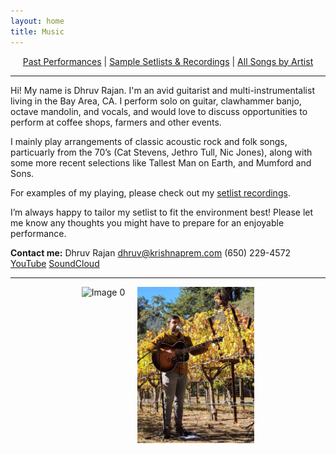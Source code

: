 ```yaml
---
layout: home
title: Music
---
```


<div style="text-align:center;">
  <a href="/pages/events.html">Past Performances</a> |
  <a href="/pages/setlists.html">Sample Setlists & Recordings</a> |
  <a href="/pages/songs_by_artist.html">All Songs by Artist</a>
</div>

---

Hi! My name is Dhruv Rajan. I'm an avid guitarist and multi-instrumentalist living in the Bay Area, CA. I perform solo on guitar, clawhammer banjo, octave mandolin, and vocals, and would love to discuss opportunities to perform at coffee shops, farmers and other events.

I mainly play arrangements of classic acoustic rock and folk songs, particuarly from the 70’s (Cat Stevens, Jethro Tull, Nic Jones), along with some more recent selections like Tallest Man on Earth, and Mumford and Sons.

For examples of my playing, please check out my [setlist recordings](/pages/setlists.html).

I’m always happy to tailor my setlist to fit the environment best! Please let me know any thoughts you might have to prepare for an enjoyable performance.

**Contact me:**
Dhruv Rajan
[dhruv@krishnaprem.com](mailto:dhruv@krishnaprem.com)
(650) 229-4572
[YouTube](https://www.youtube.com/channel/UCa_LjjQKzbIQUqj-WOH1m7Q)
[SoundCloud](https://soundcloud.com/dhruv-rajan)

---

<div style="display: flex; justify-content: center; gap: 20px;">
  <img src="/images/IMG_0461.jpg" alt="Image 0" style="height: 250px; float: left;">
  <img src="/images/winery.jpg" alt="Image 1" style="height: 250px; float: right;">
</div>
